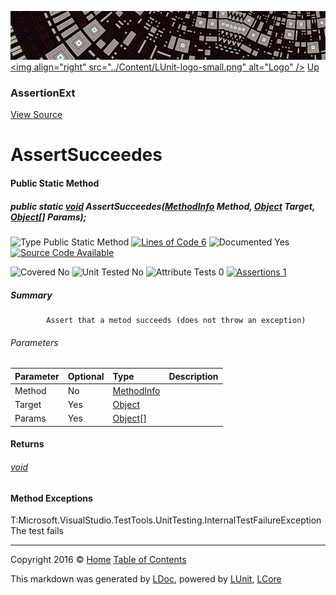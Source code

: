 ![](../Content/LUnit-banner-small.png "")
[&lt;img align=&quot;right&quot; src=&quot;../Content/LUnit-logo-small.png&quot; alt=&quot;Logo&quot; /&gt;](../../README.md)
[Up](AssertionExt.md)

### AssertionExt
[View Source](../Extensions/AssertionExt.cs)

# AssertSucceedes

#### Public Static Method

##### public static <a href="https://msdn.microsoft.com/en-us/library/system.void.aspx" alt="">void</a> AssertSucceedes(<a href="https://msdn.microsoft.com/en-us/library/system.reflection.methodinfo.aspx" alt="">MethodInfo</a> Method, <a href="https://msdn.microsoft.com/en-us/library/system.object.aspx" alt="">Object</a> Target, <a href="https://msdn.microsoft.com/en-us/library/system.object.aspx" alt="">Object</a>[] Params);

![Type Public Static Method](http://b.repl.ca/v1/Type-Public%20Static%20Method-blue.png "") [![Lines of Code 6](http://b.repl.ca/v1/Lines%20of%20Code-6-blue.png "")](../Extensions/AssertionExt.cs#L28)    ![Documented Yes](http://b.repl.ca/v1/Documented-Yes-brightgreen.png "") [![Source Code Available](http://b.repl.ca/v1/Source%20Code-Available-brightgreen.png "")](../Extensions/AssertionExt.cs#L28)

![Covered No](http://b.repl.ca/v1/Covered-No-red.png "") ![Unit Tested No](http://b.repl.ca/v1/Unit%20Tested-No-lightgrey.png "") ![Attribute Tests 0](http://b.repl.ca/v1/Attribute%20Tests-0-lightgrey.png "") [![Assertions 1](http://b.repl.ca/v1/Assertions-1-brightgreen.png "")](../Extensions/AssertionExt.cs)

##### Summary

            Assert that a metod succeeds (does not throw an exception)
            

###### Parameters

Parameter | Optional | Type | Description
:---  | :---  | :---  | :--- 
Method | No | [MethodInfo](https://msdn.microsoft.com/en-us/library/system.reflection.methodinfo.aspx) | 
Target | Yes | [Object](https://msdn.microsoft.com/en-us/library/system.object.aspx) | 
Params | Yes | [Object](https://msdn.microsoft.com/en-us/library/system.object.aspx)[] | 


#### Returns

###### [void](https://msdn.microsoft.com/en-us/library/system.void.aspx)

#### Method Exceptions
T:Microsoft.VisualStudio.TestTools.UnitTesting.InternalTestFailureException The test fails



---

Copyright 2016 &copy; [Home](../../README.md) [Table of Contents](../../TableOfContents.md)

This markdown was generated by [LDoc](https://github.com/CodeSingularity/LDoc), powered by [LUnit](https://github.com/CodeSingularity/LUnit), [LCore](https://github.com/CodeSingularity/LCore)

